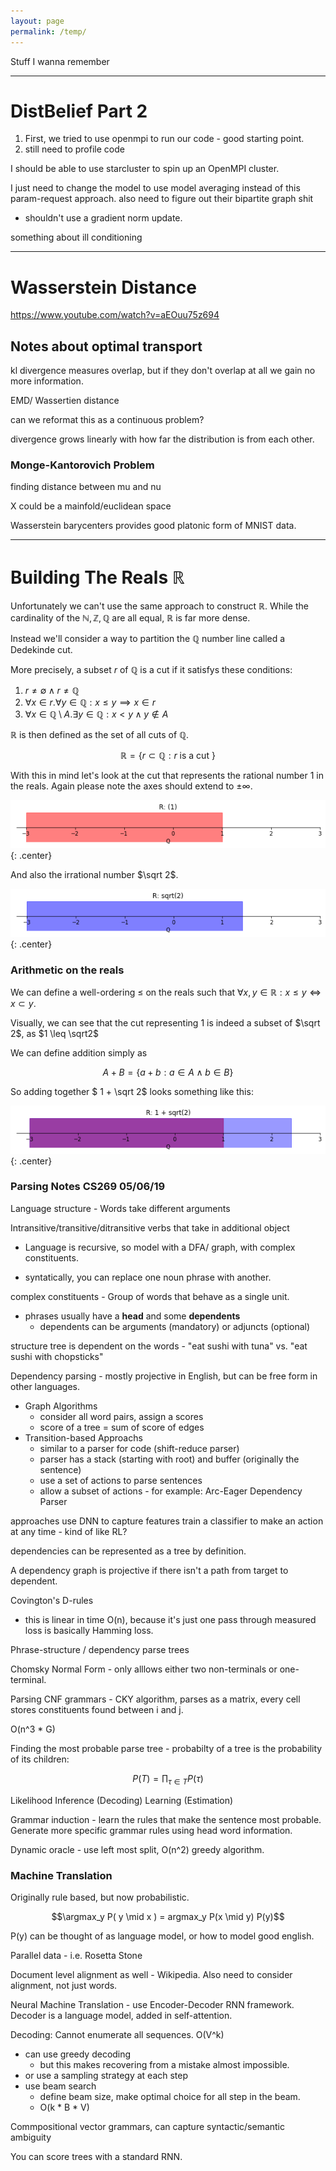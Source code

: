 ```yaml
---
layout: page
permalink: /temp/
---
```


Stuff I wanna remember

---
# DistBelief Part 2

1. First, we tried to use openmpi to run our code - good starting point. 
2. still need to profile code

I should be able to use starcluster to spin up an OpenMPI cluster. 

I just need to change the model to use model averaging instead of this param-request approach. 
also need to figure out their bipartite graph shit

- shouldn't use a gradient norm update.

something about ill conditioning

---
# Wasserstein Distance

https://www.youtube.com/watch?v=aEOuu75z694

## Notes about optimal transport

kl divergence measures overlap, but if they don't overlap at all we gain no more information. 

EMD/ Wassertien distance 

can we reformat this as a continuous problem? 

divergence grows linearly with how far the distribution is from each other. 

### Monge-Kantorovich Problem 

finding distance between mu and nu

X could be a mainfold/euclidean space 

Wasserstein barycenters provides good platonic form of MNIST data.

---
# Building The Reals $\mathbb{R}$

Unfortunately we can't use the same approach to construct $\mathbb{R}$. While the cardinality of the $\mathbb{N}, \mathbb{Z}, \mathbb{Q}$ are all equal, $\mathbb{R}$ is far more dense.

Instead we'll consider a way to partition the $\mathbb{Q}$ number line called a Dedekinde cut. 

More precisely, a subset $r$ of $\mathbb{Q}$ is a cut if it satisfys these conditions: 

1. $r \neq \emptyset \land r \neq \mathbb{Q}$
3. $\forall x \in r .\forall y \in \mathbb{Q}: x \leq y \implies x \in r$
4. $\forall x \in \mathbb{Q} \setminus A. \exists y \in \mathbb{Q}: x < y \land y \not \in A$

$\mathbb{R}$ is then defined as the set of all cuts of $\mathbb{Q}$.

$$\mathbb{R} = \{ r \subset \mathbb{Q}: r \text{ is a cut }\}$$

With this in mind let's look at the cut that represents the rational number $1$ in the reals. Again please note the axes should extend to $\pm \infty$.

![r1](/images/R/R1.png){: .center}

And also the irrational number $\sqrt 2$.

![r2](/images/R/Rroot2.png){: .center}

### Arithmetic on the reals
We can define a well-ordering $\leq$ on the reals such that $\forall x,y \in \mathbb{R}: x \leq y  \iff x \subset y$. 

Visually, we can see that the cut representing $1$ is indeed a subset of $\sqrt 2$, as $1 \leq \sqrt2$

We can define addition simply as

$$ A + B  = \{a + b: a \in A \land b \in B \}$$

So adding together $ 1 + \sqrt 2$ looks something like this:

![raadd](/images/R/Raddition.png){: .center}

### Parsing Notes CS269 05/06/19

Language structure - Words take different arguments

Intransitive/transitive/ditransitive verbs that take in additional object

- Language is recursive, so model with a DFA/ graph, with complex constituents.

- syntatically, you can replace one noun phrase with another.

complex constituents - Group of words that behave as a single unit.
- phrases usually have a **head** and some **dependents**
    - dependents can be arguments (mandatory) or adjuncts (optional)

structure tree is dependent on the words - "eat sushi with tuna" vs. "eat sushi with chopsticks"

Dependency parsing - mostly projective in English, but can be free form in other languages.

- Graph Algorithms
    - consider all word pairs, assign a scores
    - score of a tree = sum of score of edges
- Transition-based Approachs
    - similar to a parser for code (shift-reduce parser)
    - parser has a stack (starting with root) and buffer (originally the sentence)
    - use a set of actions to parse sentences
    - allow a subset of actions - for example: Arc-Eager Dependency Parser

 approaches use DNN to capture features
 train a classifier to make an action at any time - kind of like RL?

 dependencies can be represented as a tree by definition.

 A dependency graph is projective if there isn't a path from target to dependent.

 Covington's D-rules
- this is linear in time O(n), because it's just one pass through
measured loss is basically Hamming loss.

Phrase-structure / dependency parse trees

Chomsky Normal Form - only alllows either two non-terminals or one-terminal.

Parsing CNF grammars - CKY algorithm, parses as a matrix, every cell stores constituents found between i and j.

O(n^3 * G)

Finding the most probable parse tree - probabilty of a tree is the probability of its children:

$$P(T) = \prod_{\tau \in T} P(\tau) $$

Likelihood
Inference (Decoding)
Learning (Estimation)

Grammar induction - learn the rules that make the sentence most probable.
Generate more specific grammar rules using head word information. 

Dynamic oracle - use left most split, O(n^2) greedy algorithm.

### Machine Translation

Originally rule based, but now probabilistic. 

$$\argmax_y P( y \mid x ) = argmax_y P(x \mid y) P(y)$$

P(y) can be thought of as language model, or how to model good english.

Parallel data - i.e. Rosetta Stone

Document level alignment as well - Wikipedia. Also need to consider alignment, not just words. 

Neural Machine Translation - use Encoder-Decoder RNN framework. Decoder is a language model, added in self-attention.

Decoding: Cannot enumerate all sequences.  O(V^k)
- can use greedy decoding
    - but this makes recovering from a mistake almost impossible. 
- or use a sampling strategy at each step
- use beam search
    - define beam size, make optimal choice for all step in the beam. 
    - O(k * B * V)

Commpositional vector grammars, can capture syntactic/semantic ambiguity

You can score trees with a standard RNN.
